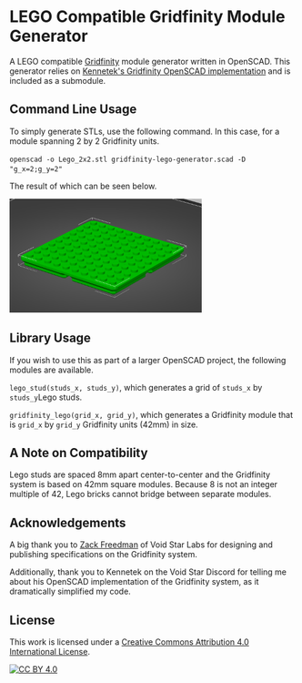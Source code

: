 # LEGO Compatible Gridfinity Module Generator

A LEGO compatible [Gridfinity](https://www.youtube.com/watch?v=ra_9zU-mnl8) module generator written in OpenSCAD.  This generator relies on [Kennetek's Gridfinity OpenSCAD implementation](https://github.com/kennetek/gridfinity-rebuilt-openscad) and is included as a submodule.

## Command Line Usage
To simply generate STLs, use the following command.  In this case, for a module spanning 2 by 2 Gridfinity units.

`openscad -o Lego_2x2.stl gridfinity-lego-generator.scad -D "g_x=2;g_y=2"`

The result of which can be seen below.

[<img src="./images/2x2_example.png" height="200">]()


## Library Usage
If you wish to use this as part of a larger OpenSCAD project, the following modules are available.

`lego_stud(studs_x, studs_y)`, which generates a grid of `studs_x` by `studs_y`Lego studs.

`gridfinity_lego(grid_x, grid_y)`, which generates a Gridfinity module that is `grid_x` by `grid_y` Gridfinity units (42mm) in size.


## A Note on Compatibility
Lego studs are spaced 8mm apart center-to-center and the Gridfinity system is based on 42mm square modules.  Because 8 is not an integer multiple of 42, Lego bricks cannot bridge between separate modules.


## Acknowledgements
A big thank you to [Zack Freedman](https://www.youtube.com/@ZackFreedman) of Void Star Labs for designing and publishing specifications on the Gridfinity system.

Additionally, thank you to Kennetek on the Void Star Discord for telling me about his OpenSCAD implementation of the Gridfinity system, as it dramatically simplified my code.


## License
This work is licensed under a
[Creative Commons Attribution 4.0 International License][cc-by].

[![CC BY 4.0][cc-by-image]][cc-by]

[cc-by]: http://creativecommons.org/licenses/by/4.0/
[cc-by-image]: https://i.creativecommons.org/l/by/4.0/88x31.png
[cc-by-shield]: https://img.shields.io/badge/License-CC%20BY%204.0-lightgrey.svg